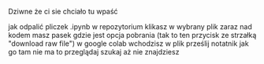 Dziwne że ci sie chciało tu wpaść

jak odpalić pliczek .ipynb
w repozytorium klikasz w wybrany plik
zaraz nad kodem masz pasek gdzie jest opcja pobrania (tak to ten przycisk ze strzałką "download raw file")
w google colab wchodzisz w plik
prześlij notatnik
jak go tam nie ma to przeglądaj 
szukaj aż nie znajdziesz

